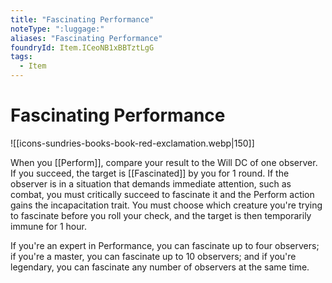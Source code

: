 ```yaml
---
title: "Fascinating Performance"
noteType: ":luggage:"
aliases: "Fascinating Performance"
foundryId: Item.ICeoNB1xBBTztLgG
tags:
  - Item
---
```


# Fascinating Performance
![[icons-sundries-books-book-red-exclamation.webp|150]]

When you [[Perform]], compare your result to the Will DC of one observer. If you succeed, the target is [[Fascinated]] by you for 1 round. If the observer is in a situation that demands immediate attention, such as combat, you must critically succeed to fascinate it and the Perform action gains the incapacitation trait. You must choose which creature you're trying to fascinate before you roll your check, and the target is then temporarily immune for 1 hour.

If you're an expert in Performance, you can fascinate up to four observers; if you're a master, you can fascinate up to 10 observers; and if you're legendary, you can fascinate any number of observers at the same time.
